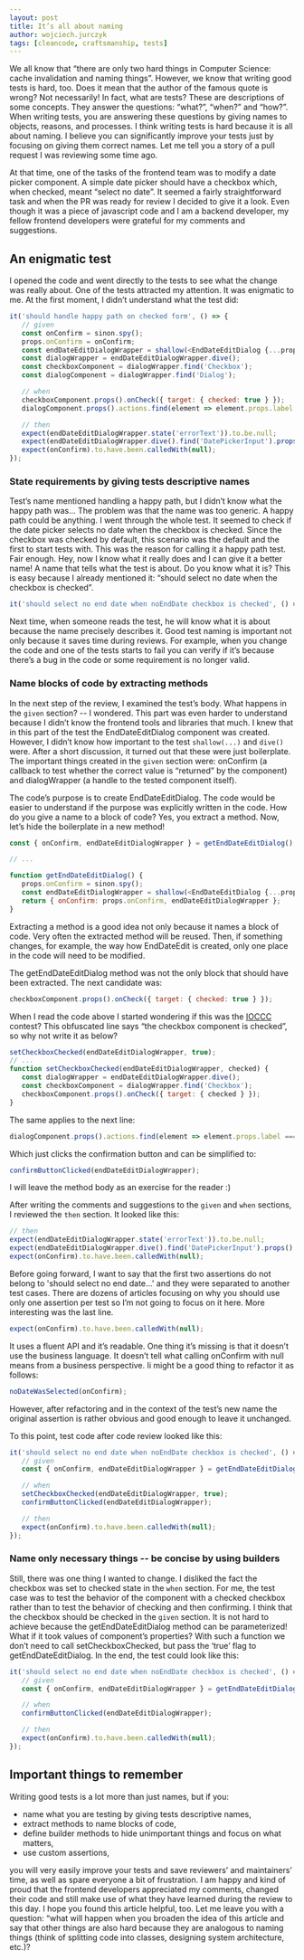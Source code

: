 ```yaml
---
layout: post
title: It’s all about naming
author: wojciech.jurczyk
tags: [cleancode, craftsmanship, tests]
---
```


We all know that “there are only two hard things in Computer Science: cache
invalidation and naming things”. However, we know that writing good tests is
hard, too. Does it mean that the author of the famous quote is wrong? Not
necessarily! In fact, what are tests? These are descriptions of some concepts.
They answer the questions: “what?”, “when?” and “how?”. When writing tests, you are
answering these questions by giving names to objects, reasons, and processes. I
think writing tests is hard because it is all about naming. I believe you can
significantly improve your tests just by focusing on giving them correct names. Let
me tell you a story of a pull request I was reviewing some time ago.


At that time, one of the tasks of the frontend team was to modify a date picker
component. A simple date picker should have a checkbox which, when checked,
meant “select no date”. It seemed a fairly straightforward task and when the PR
was ready for review I decided to give it a look. Even though
it was a piece of javascript code and I am a backend developer, my fellow frontend
developers were grateful for my comments and suggestions.

## An enigmatic test
I opened the code and went directly to the tests to see what the change was
really about. One of the tests attracted my attention. It was enigmatic to me.
At the first moment, I didn’t understand what the test did:
```javascript
it('should handle happy path on checked form', () => {
   // given
   const onConfirm = sinon.spy();
   props.onConfirm = onConfirm;
   const endDateEditDialogWrapper = shallow(<EndDateEditDialog {...props} />);
   const dialogWrapper = endDateEditDialogWrapper.dive();
   const checkboxComponent = dialogWrapper.find('Checkbox');
   const dialogComponent = dialogWrapper.find('Dialog');

   // when
   checkboxComponent.props().onCheck({ target: { checked: true } });
   dialogComponent.props().actions.find(element => element.props.label === 'OK').props.onTouchTap();

   // then
   expect(endDateEditDialogWrapper.state('errorText')).to.be.null;
   expect(endDateEditDialogWrapper.dive().find('DatePickerInput').props().disabled).to.be.true;
   expect(onConfirm).to.have.been.calledWith(null);
});
```
### State requirements by giving tests descriptive names        
Test’s name mentioned handling a happy path, but I didn’t know what the happy
path was... The problem was that the name was too generic. A happy path could be
anything. I went through the whole test. It seemed to check if the date picker
selects no date when the checkbox is checked. Since the checkbox was checked by
default, this scenario was the default and the first to start tests with. This
was the reason for calling it a happy path test. Fair enough. Hey, now I know
what it really does and I can give it a better name! A name that tells what the
test is about. Do you know what it is? This is easy because I already mentioned
it: “should select no date when the checkbox is checked”.
```javascript
it('should select no end date when noEndDate checkbox is checked', () => {
```
Next time, when someone reads the test, he will know what it is about
because the name precisely describes it. Good test naming is important not only
because it saves time during reviews. For example, when you change the code and
one of the tests starts to fail you can verify if it’s because there’s a bug in
the code or some requirement is no longer valid.

### Name blocks of code by extracting methods
In the next step of the review, I examined the test’s body. What happens in the
`given` section? -- I wondered. This part was even harder to understand because
I didn’t know the frontend tools and libraries that much. I knew that in this
part of the test the EndDateEditDialog component was created. However, I didn’t
know how important to the test ```shallow(...)``` and ```dive()``` were. After a short
discussion, it turned out that these were just boilerplate. The
important things created in the `given` section were: onConfirm (a callback to
test whether the correct value is “returned” by the component) and dialogWrapper
(a handle to the tested component itself).

The code’s purpose is to create EndDateEditDialog. The code would be easier to
understand if the purpose was explicitly written in the code. How do you give a
name to a block of code? Yes, you extract a method. Now, let’s hide the
boilerplate in a new method!
```javascript
const { onConfirm, endDateEditDialogWrapper } = getEndDateEditDialog();

// ...

function getEndDateEditDialog() {
   props.onConfirm = sinon.spy();
   const endDateEditDialogWrapper = shallow(<EndDateEditDialog {...props} />);
   return { onConfirm: props.onConfirm, endDateEditDialogWrapper };
}
```
Extracting a method is a good idea not only because it names a block of code.
Very often the extracted method will be reused. Then, if something changes, for
example, the way how EndDateEdit is created, only one place in the code will
need to be modified.

The getEndDateEditDialog method was not the only block that should have been
extracted. The next candidate was:
```javascript
checkboxComponent.props().onCheck({ target: { checked: true } });
```
When I read the code above I started wondering if this was the [IOCCC](https://www.ioccc.org/) contest?
This obfuscated line says “the
checkbox component is checked”, so why not write it as below?

```javascript
setCheckboxChecked(endDateEditDialogWrapper, true);
// ...
function setCheckboxChecked(endDateEditDialogWrapper, checked) {
   const dialogWrapper = endDateEditDialogWrapper.dive();
   const checkboxComponent = dialogWrapper.find('Checkbox');
   checkboxComponent.props().onCheck({ target: { checked } });
}
```
The same applies to the next line:
```javascript
dialogComponent.props().actions.find(element => element.props.label === 'OK').props.onTouchTap();
```
Which just clicks the confirmation button and can be simplified to:
```javascript
confirmButtonClicked(endDateEditDialogWrapper);
```
I will leave the method body as an exercise for the reader :)

After writing the comments and suggestions to the `given` and `when` sections, I
reviewed the `then` section. It looked like this:
```javascript
// then
expect(endDateEditDialogWrapper.state('errorText')).to.be.null;
expect(endDateEditDialogWrapper.dive().find('DatePickerInput').props().disabled).to.be.true;
expect(onConfirm).to.have.been.calledWith(null);
```
Before going forward, I want to say that the first two assertions do not belong
to 'should select no end date...' and they were separated to another test cases.
There are dozens of articles focusing on why you should use only one assertion per test
so I’m not going to focus on it here. More interesting was the last line.
```javascript
expect(onConfirm).to.have.been.calledWith(null);
```
It uses a fluent API and it’s readable. One thing it’s missing is that it
doesn’t use the business language. It doesn’t tell what calling onConfirm
with null means from a business perspective. Ii might be a good thing to
refactor it as follows:
```javascript
noDateWasSelected(onConfirm);
```
However, after refactoring and in the context of the test’s new name the
original assertion is rather obvious and good enough to leave it unchanged.

To this point, test code after code review looked like this:
```javascript
it('should select no end date when noEndDate checkbox is checked', () => {
   // given
   const { onConfirm, endDateEditDialogWrapper } = getEndDateEditDialog();

   // when
   setCheckboxChecked(endDateEditDialogWrapper, true);
   confirmButtonClicked(endDateEditDialogWrapper);

   // then
   expect(onConfirm).to.have.been.calledWith(null);
});
```
### Name only necessary things -- be concise by using builders
Still, there was one thing I wanted to change. I disliked the fact the checkbox
was set to checked state in the `when` section. For me, the test case was to test the behavior
of the component with a checked checkbox rather than to test the behavior of
checking and then confirming. I think that the checkbox should be checked in the
`given` section. It is not hard to achieve because the getEndDateEditDialog
method can be parameterized! What if it took values of component’s properties?
With such a function we don’t need to call setCheckboxChecked, but pass the
‘true’ flag to getEndDateEditDialog. In the end, the test could look like this:
```javascript
it('should select no end date when noEndDate checkbox is checked', () => {
   // given
   const { onConfirm, endDateEditDialogWrapper } = getEndDateEditDialog({noEndDateChecked: true});

   // when
   confirmButtonClicked(endDateEditDialogWrapper);

   // then
   expect(onConfirm).to.have.been.calledWith(null);
});
```
## Important things to remember
Writing good tests is a lot more than just names, but if you:
* name what you are testing by giving tests descriptive names,
* extract methods to name blocks of code,
* define builder methods to hide unimportant things and focus on what matters,
* use custom assertions,

you will very easily improve your tests and save reviewers’ and maintainers’
time, as well as spare everyone a bit of frustration. I am happy and kind of proud that the
frontend developers appreciated my comments, changed their code and still make use of
what they have learned during the review to this day. I hope you found this article helpful, too. Let me leave you with a question: “what will happen when
you broaden the idea of this article and say that other things are also hard because
they are analogous to naming things (think of splitting code into classes, designing
system architecture, etc.)?
